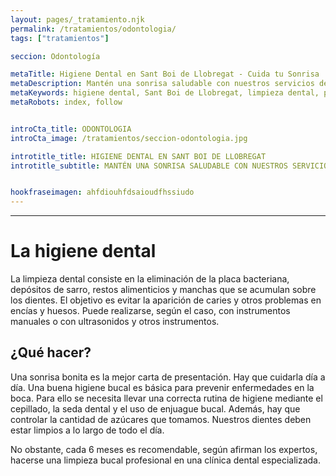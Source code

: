 ```yaml
---
layout: pages/_tratamiento.njk
permalink: /tratamientos/odontologia/
tags: ["tratamientos"]

seccion: Odontología

metaTitle: Higiene Dental en Sant Boi de Llobregat - Cuida tu Sonrisa
metaDescription: Mantén una sonrisa saludable con nuestros servicios de higiene dental en Sant Boi de Llobregat. Prevención y cuidado bucal.
metaKeywords: higiene dental, Sant Boi de Llobregat, limpieza dental, prevención, salud bucal
metaRobots: index, follow


introCta_title: ODONTOLOGIA
introCta_image: /tratamientos/seccion-odontologia.jpg

introtitle_title: HIGIENE DENTAL EN SANT BOI DE LLOBREGAT
introtitle_subtitle: MANTÉN UNA SONRISA SALUDABLE CON NUESTROS SERVICIOS DE HIGIENE DENTAL


hookfraseimagen: ahfdiouhfdsaioudfhssiudo
---
```


___

# La higiene dental

La limpieza dental consiste en la eliminación de la placa bacteriana, depósitos de sarro, restos alimenticios y manchas que se acumulan sobre los dientes. El objetivo es evitar la aparición de caries y otros problemas en encías y huesos. Puede realizarse, según el caso, con instrumentos manuales o con ultrasonidos y otros instrumentos.

## ¿Qué hacer?

Una sonrisa bonita es la mejor carta de presentación. Hay que cuidarla día a día. Una buena higiene bucal es básica para prevenir enfermedades en la boca. Para ello se necesita llevar una correcta rutina de higiene mediante el cepillado, la seda dental y el uso de enjuague bucal. Además, hay que controlar la cantidad de azúcares que tomamos. Nuestros dientes deben estar limpios a lo largo de todo el día.

No obstante, cada 6 meses es recomendable, según afirman los expertos, hacerse una limpieza bucal profesional en una clínica dental especializada.
